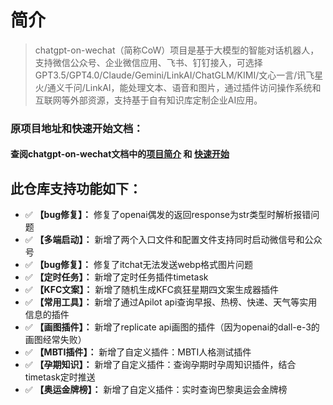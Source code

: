 # 简介

> chatgpt-on-wechat（简称CoW）项目是基于大模型的智能对话机器人，支持微信公众号、企业微信应用、飞书、钉钉接入，可选择GPT3.5/GPT4.0/Claude/Gemini/LinkAI/ChatGLM/KIMI/文心一言/讯飞星火/通义千问/LinkAI，能处理文本、语音和图片，通过插件访问操作系统和互联网等外部资源，支持基于自有知识库定制企业AI应用。

### 原项目地址和快速开始文档：

#### 查阅chatgpt-on-wechat文档中的[项目简介](https://github.com/zhayujie/chatgpt-on-wechat#%E7%AE%80%E4%BB%8B) 和 [快速开始](https://github.com/zhayujie/chatgpt-on-wechat#%E5%BF%AB%E9%80%9F%E5%BC%80%E5%A7%8B)

## 此仓库支持功能如下：
-  ✅   **【bug修复】：** 修复了openai偶发的返回response为str类型时解析报错问题
-  ✅   **【多端启动】：** 新增了两个入口文件和配置文件支持同时启动微信号和公众号
-  ✅   **【bug修复】：** 修复了itchat无法发送webp格式图片问题
-  ✅   **【定时任务】：** 新增了定时任务插件timetask
-  ✅   **【KFC文案】：** 新增了随机生成KFC疯狂星期四文案生成器插件
-  ✅   **【常用工具】：** 新增了通过Apilot api查询早报、热榜、快递、天气等实用信息的插件
-  ✅   **【画图插件】：** 新增了replicate api画图的插件（因为openai的dall-e-3的画图经常失败）
-  ✅   **【MBTI插件】：** 新增了自定义插件：MBTI人格测试插件
-  ✅   **【孕期知识】：** 新增了自定义插件：查询孕期时孕周知识插件，结合timetask定时推送
-  ✅   **【奥运金牌榜】：** 新增了自定义插件：实时查询巴黎奥运会金牌榜
